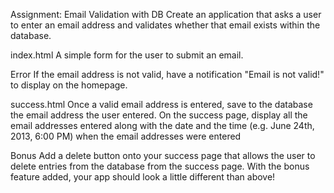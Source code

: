 Assignment: Email Validation with DB
Create an application that asks a user to enter an email address and validates whether that email exists within the database.

index.html
A simple form for the user to submit an email.



Error
If the email address is not valid, have a notification "Email is not valid!" to display on the homepage.



success.html
Once a valid email address is entered, save to the database the email address the user entered. On the success page, display all the email addresses entered along with the date and the time (e.g. June 24th, 2013, 6:00 PM) when the email addresses were entered 



Bonus
Add a delete button onto your success page that allows the user to delete entries from the database from the success page. With the bonus feature added, your app should look a little different than above!
